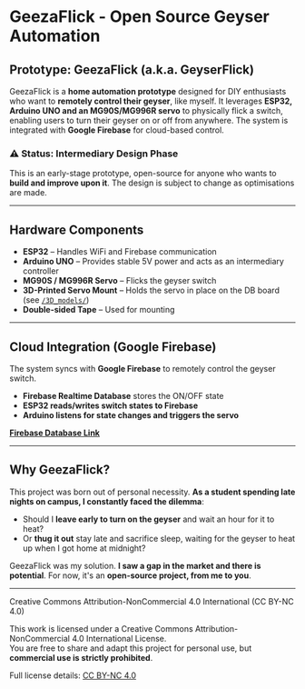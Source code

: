 # GeezaFlick - Open Source Geyser Automation  

## Prototype: GeezaFlick (a.k.a. GeyserFlick)  
GeezaFlick is a **home automation prototype** designed for DIY enthusiasts who want to **remotely control their geyser**, like myself. It leverages **ESP32, Arduino UNO and an MG90S/MG996R servo** to physically flick a switch, enabling users to turn their geyser on or off from anywhere. The system is integrated with **Google Firebase** for cloud-based control.  

### ⚠ Status: **Intermediary Design Phase**  
This is an early-stage prototype, open-source for anyone who wants to **build and improve upon it**. The design is subject to change as optimisations are made.  

---

## Hardware Components  
- **ESP32** – Handles WiFi and Firebase communication  
- **Arduino UNO** – Provides stable 5V power and acts as an intermediary controller  
- **MG90S / MG996R Servo** – Flicks the geyser switch  
- **3D-Printed Servo Mount** – Holds the servo in place on the DB board (see [`/3D_models/`](./3D_models/))  
- **Double-sided Tape** – Used for mounting  

---

## Cloud Integration (Google Firebase)  
The system syncs with **Google Firebase** to remotely control the geyser switch.  
- **Firebase Realtime Database** stores the ON/OFF state  
- **ESP32 reads/writes switch states to Firebase**  
- **Arduino listens for state changes and triggers the servo**  

**[Firebase Database Link](https://console.firebase.google.com/u/0/project/geezaflick/database/geezaflick-default-rtdb/data)**  

---

## Why GeezaFlick?  
This project was born out of personal necessity. **As a student spending late nights on campus, I constantly faced the dilemma**:  
- Should I **leave early to turn on the geyser** and wait an hour for it to heat?  
- Or **thug it out** stay late and sacrifice sleep, waiting for the geyser to heat up when I got home at midnight?  

GeezaFlick was my solution. **I saw a gap in the market and there is potential**. For now, it's an **open-source project, from me to you**.  

---

Creative Commons Attribution-NonCommercial 4.0 International (CC BY-NC 4.0)  

This work is licensed under a Creative Commons Attribution-NonCommercial 4.0 International License.  
You are free to share and adapt this project for personal use, but **commercial use is strictly prohibited**.  

Full license details: [CC BY-NC 4.0](https://creativecommons.org/licenses/by-nc/4.0/)  
